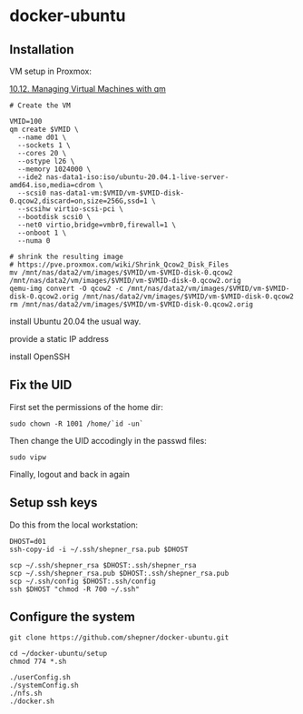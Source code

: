 # docker-ubuntu

## Installation

VM setup in Proxmox:

[10.12. Managing Virtual Machines with qm](https://pve.proxmox.com/pve-docs/pve-admin-guide.html#_managing_virtual_machines_with_span_class_monospaced_qm_span)

``` shell
# Create the VM

VMID=100
qm create $VMID \
  --name d01 \
  --sockets 1 \
  --cores 20 \
  --ostype l26 \
  --memory 1024000 \
  --ide2 nas-data1-iso:iso/ubuntu-20.04.1-live-server-amd64.iso,media=cdrom \
  --scsi0 nas-data1-vm:$VMID/vm-$VMID-disk-0.qcow2,discard=on,size=256G,ssd=1 \
  --scsihw virtio-scsi-pci \
  --bootdisk scsi0 \
  --net0 virtio,bridge=vmbr0,firewall=1 \
  --onboot 1 \
  --numa 0

# shrink the resulting image
# https://pve.proxmox.com/wiki/Shrink_Qcow2_Disk_Files
mv /mnt/nas/data2/vm/images/$VMID/vm-$VMID-disk-0.qcow2 /mnt/nas/data2/vm/images/$VMID/vm-$VMID-disk-0.qcow2.orig
qemu-img convert -O qcow2 -c /mnt/nas/data2/vm/images/$VMID/vm-$VMID-disk-0.qcow2.orig /mnt/nas/data2/vm/images/$VMID/vm-$VMID-disk-0.qcow2
rm /mnt/nas/data2/vm/images/$VMID/vm-$VMID-disk-0.qcow2.orig
```

install Ubuntu 20.04 the usual way.

provide a static IP address

install OpenSSH

## Fix the UID

First set the permissions of the home dir:

``` shell
sudo chown -R 1001 /home/`id -un`
```

Then change the UID accodingly in the passwd files:

``` shell
sudo vipw
```

Finally, logout and back in again

## Setup ssh keys

Do this from the local workstation:

``` shell
DHOST=d01
ssh-copy-id -i ~/.ssh/shepner_rsa.pub $DHOST

scp ~/.ssh/shepner_rsa $DHOST:.ssh/shepner_rsa
scp ~/.ssh/shepner_rsa.pub $DHOST:.ssh/shepner_rsa.pub
scp ~/.ssh/config $DHOST:.ssh/config
ssh $DHOST "chmod -R 700 ~/.ssh"
```

## Configure the system

``` shell
git clone https://github.com/shepner/docker-ubuntu.git

cd ~/docker-ubuntu/setup
chmod 774 *.sh

./userConfig.sh
./systemConfig.sh
./nfs.sh
./docker.sh
```

